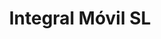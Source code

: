 ---
title: "Integral Móvil SL"
url: /benifaio/integral-movil-sl/
shop: reparación de automóviles
---